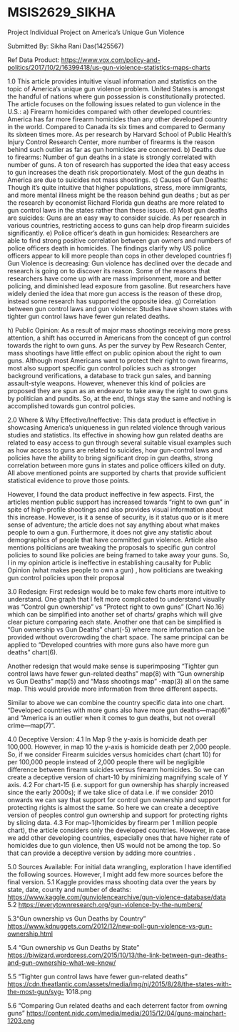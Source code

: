 # MSIS2629_SIKHA
Project
Individual Project on America’s Unique Gun Violence

Submitted By: Sikha Rani Das(1425567)


Ref Data Product: https://www.vox.com/policy-and-politics/2017/10/2/16399418/us-gun-violence-statistics-maps-charts

1.0	This article provides intuitive visual information and statistics on the topic of America’s unique gun violence problem. United States is amongst the handful of nations where gun possession is constitutionally protected. The article focuses on the following issues related to gun violence in the U.S.:
a)	Firearm homicides compared with other developed countries: America has far more firearm homicides than any other developed country in the world. Compared to Canada its six times and compared to Germany its sixteen times more. As per research by Harvard School of Public Health’s Injury Control Research Center, more number of firearms is the reason behind such outlier as far as gun homicides are concerned. 
b)	Deaths due to firearms: Number of gun deaths in a state is strongly correlated with number of guns. A ton of research has supported the idea that easy access to gun increases the death risk proportionately. Most of the gun deaths in America are due to suicides not mass shootings. 
c)	Causes of Gun Deaths: Though it’s quite intuitive that higher populations, stress, more immigrants, and more mental illness might be the reason behind gun deaths ; but as per the research by economist Richard Florida  gun deaths are more related to gun control laws in the states rather than these issues.
d)	Most gun deaths are suicides: Guns are an easy way to consider suicide. As per research in various countries, restricting access to guns can help drop firearm suicides significantly.
e)	Police officer’s death in gun homicides: Researchers are able to find strong positive correlation between gun owners and numbers of police officers death in homicides. The findings clarify why US police officers appear to kill more people than cops in other developed countries 
f)	Gun Violence is decreasing: Gun violence has declined over the decade and research is going on to discover its reason. Some of the reasons that researchers have come up with are mass imprisonment, more and better policing, and diminished lead exposure from gasoline. But researchers have widely denied the idea that more gun access is the reason of these drop, instead some research has supported the opposite idea.
g)	Correlation between gun control laws and gun violence: Studies have shown states with tighter gun control laws have fewer gun related deaths. 

h)	Public Opinion:
As a result of major mass shootings receiving more press attention, a shift has occurred in Americans from the concept of gun control towards the right to own guns.
As per the survey by Pew Research Center, mass shootings have little effect on public opinion about the right to own guns. Although most Americans want to protect their right to own firearms, most also support specific gun control policies such as stronger background verifications, a database to track gun sales, and banning assault-style weapons. However, whenever this kind of policies are proposed they are spun as an endeavor to take away the right to own guns by politician and pundits. So, at the end, things stay the same and nothing is accomplished towards gun control policies.

2.0	Where & Why Effective/Ineffective: 
This data product is effective in showcasing America’s uniqueness in gun related violence through various studies and statistics. Its effective in showing how gun related deaths are related to easy access to gun through several suitable visual examples such as how access to guns are related to suicides, how gun-control laws and policies have the ability to bring significant drop in gun deaths, strong correlation between more guns in states and police officers killed on duty. All above mentioned points are supported by charts that provide sufficient statistical evidence to prove those points.

However, I found the data product ineffective in few aspects. First, the articles mention public support has increased towards “right to own gun” in spite of high-profile shootings and also provides visual information about this increase. However, is it a sense of security, is it status quo or is it mere sense of adventure; the article does not say anything about what makes people to own a gun. Furthermore, it does not give any statistic about demographics of people that have committed gun violence. Article also mentions politicians are tweaking the proposals to specific gun control policies to sound like policies are being framed to take away your guns. So, I in my opinion article is ineffective in establishing causality for Public Opinion (what makes people to own a gun) , how politicians are tweaking gun control policies upon their proposal

3.0	Redesign:
First redesign would be to make few charts more intuitive to understand. One graph that I felt more complicated to understand visually was “Control gun ownership” vs “Protect right to own guns” (Chart No.16) which can be simplified into another set of charts/ graphs which will give clear picture comparing each state. Another one that can be simplified is “Gun ownership vs Gun Deaths” chart(-5) where more information can be provided without overcrowding the chart space. The same principal can be applied to “Developed countries with more guns also have more gun deaths” chart(6).
 
Another redesign that would make sense is superimposing “Tighter gun control laws have fewer gun-related deaths” map(8) with “Gun ownership vs Gun Deaths” map(5) and “Mass shootings map” -map(3) all on the same map. This would provide more information from three different aspects.
 
Similar to above we can combine the country specific data into one chart.  “Developed countries with more guns also have more gun deaths—map(6)” and “America is an outlier when it comes to gun deaths, but not overall crime—map(7)”.
 
4.0	Deceptive Version:
4.1	In Map 9 the y-axis is homicide death per 100,000. However, in map 10 the y-axis is homicide death per 2,000 people. So, if we consider Firearm suicides versus homicides chart (chart 10) for per 100,000 people instead of 2,000 people there will be negligible difference between firearm suicides versus firearm homicides. So we can create a deceptive version of chart-10 by minimizing magnifying scale of Y axis.
4.2	For chart-15 (i.e. support for gun ownership has sharply increased since the early 2000s); if we take slice of data i.e. if we consider 2010 onwards we can say that support for control gun ownership and support for protecting rights is almost the same. So here we can create a deceptive version of peoples control gun ownership and support for protecting rights by slicing data.
4.3         For map-1(homicides by firearm per 1 million people chart), the article considers only the developed countries. However, in case we add other developing countries, especially ones that have higher rate of homicides due to gun violence, then US would not be among the top. So that can provide a deceptive version by adding more countries .

5.0       Sources Available:
	For initial data wrangling, exploration I  have identified the following sources. However, I might add  few more sources before the     final version.
5.1 Kaggle provides mass shooting data over the years by state, date, county and number of deaths:
      https://www.kaggle.com/gunviolencearchive/gun-violence-database/data
5.2   https://everytownresearch.org/gun-violence-by-the-numbers/

5.3“Gun ownership vs Gun Deaths by Country”
	https://www.kdnuggets.com/2012/12/new-poll-gun-violence-vs-gun-ownership.html

5.4 “Gun ownership vs Gun Deaths by State”
	https://biwizard.wordpress.com/2015/10/13/the-link-between-gun-deaths-and-gun-ownership-what-we-know/

5.5  “Tighter gun control laws have fewer gun-related deaths”
	https://cdn.theatlantic.com/assets/media/img/nj/2015/8/28/the-states-with-the-most-gun/syg-          1018.png

5.6 “Comparing Gun related deaths and each deterrent factor from owning guns” 
	https://content.njdc.com/media/media/2015/12/04/guns-mainchart-1203.png
	
	
	

	



